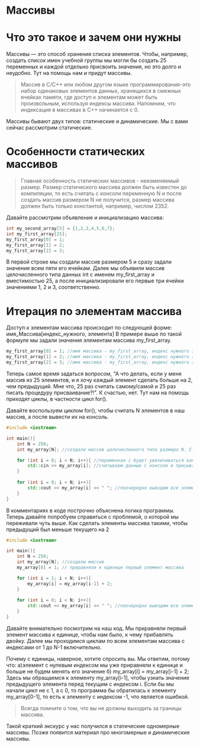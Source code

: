 # Массивы
Что это такое и зачем они нужны
===
Массивы — это способ хранения списка элементов. Чтобы, например, создать список имен учебной группы мы могли бы создать 25 переменных и каждой отдельно присвоить значения, но это долго и неудобно. Тут на помощь нам и придут массивы.    

>Массив в C/C++ или любом другом языке программирования-это набор одинаковых элементов данных, хранящихся в смежных ячейках памяти, где доступ к элементам может быть произвольным, используя индексы массива. Напомним, что индексация в массивах в C++ начинается с 0.

Массивы бывают двух типов: статические и динамические. Мы с вами сейчас рассмотрим статические.

Особенности статических массивов
===
>Главная особенность статических массивов - неизменяемый размер. Размер статического массива должен быть известен до компиляции, то есть считать с консоли переменную N и после создать массив размером N не получится, размер массива должен быть только константой, например, числом 2352. 

Давайте рассмотрим объявление и инициализацию массива:
```cpp
int my_second_array[5] = {1,2,3,4,5,6,7};
int my_first_array[25];
my_first_array[0] = 1;
my_first_array[1] = 2;
my_first_array[2] = 3;
```
В первой строке мы создали массив размером 5 и сразу задали значения всем пяти его ячейкам.
Далее мы объявили массив целочисленного типа данных int с именем my_first_array и вместимостью 25, а после инициализировали его первые три ячейки значениями 1, 2 и 3, соответственно.

Итерация по элементам массива
===
Доступ к элементам массива происходит по следующей форме: имя_Массива[индекс_нужного, элемента]
В примере выше по такой формуле мы задали значения элементам массива my_first_array.
```cpp
my_first_array[0] = 1; //имя массива - my_first_array, индекс нужного элемента - 0
my_first_array[1] = 2; //имя массива - my_first_array, индекс нужного элемента - 1
my_first_array[2] = 3; //имя массива - my_first_array, индекс нужного элемента - 2
```
Теперь самое время задаться вопросом, "А что делать, если у меня массив из 25 элементов, и я хочу каждый элемент сделать больше на 2, чем предыдущий. Мне что, 25 раз считать самому/самой и 25 раз писать процедуру присваивание?!". 
К счастью, нет. Тут нам на помощь приходят циклы, в частности цикл for(). 

Давайте воспользуем циклом for(), чтобы считать N элементов в наш массив, а после вывести их на консоль.
```cpp
#include <iostream>

int main(){
    int N = 256; 
    int my_array[N]; //создали массив целочисленного типа размера N. Строкой выше мы присвоили N значение константы 256, так что можем себе позволить использовать переменную как параметр размера. Размер массива будет, соответственно, 256

    for (int i = 0; i < N; i++){ //переменная i будет увеличиваться каждую итерацию и принимать значения в диапазоне от 0 до N-1 включительно, то есть мы сможем обратить к первым N элементам.
        std::cin >> my_array[i]; //считываем данные с консоли и присываиваем их элементу массива с номером i
    }
    
    for (int i = 0; i < N; i++){
        std::cout << my_array[i] << " "; //поочередно выводим все элементы
    }
}
```
В комментариях в коде построчно объяснена логика программы. Теперь давайте попробуем справиться с проблемой, о которой мы переживали чуть выше. Как сделать элементы массива такими, чтобы предыдущий был меньше текущего на 2

```cpp
#include <iostream>

int main(){
    int N = 256; 
    int my_array[N]; //создали массив
    my_array[0] = 1; // приравняли к единице первый элемент массива

    for (int i = 1; i < N; i++){ 
        my_array[i] = my_array[i-1] + 2;
    }
    
    for (int i = 0; i < N; i++){
        std::cout << my_array[i] << " "; //поочередно выводим все элементы
    }
}
```
Давайте внимательно посмотрим на наш код. Мы приравняли первый элемент массива к единице, чтобы нам было, к чему прибавлять двойку. Далее мы проходимся циклам по всем элементам массива с индексами от 1 до N-1 включительно.

Почему с единицы, наверное, хотите спросить вы. Мы ответим, потому что: 
а)элемент с нулевым индексом мы уже приравняли к единице и больше не будем менять его значение
б) my_array[i] = my_array[i-1] + 2; Здесь мы обращаемся к элементу my_array[i-1], чтобы узнать значение предыдущего элемента перед текущим с индексом i. Если бы мы начали цикл не с 1, а с 0, то программа бы обратилась к элементу my_array[0-1], то есть к элементу с индексом -1, что является ошибкой.

>Всегда помните о том, что вы не должны выходить за границы массива.

Такой краткий экскурс у нас получился в статические одномерные массивы. Позже появится материал про многомерные и динамические массивы. 